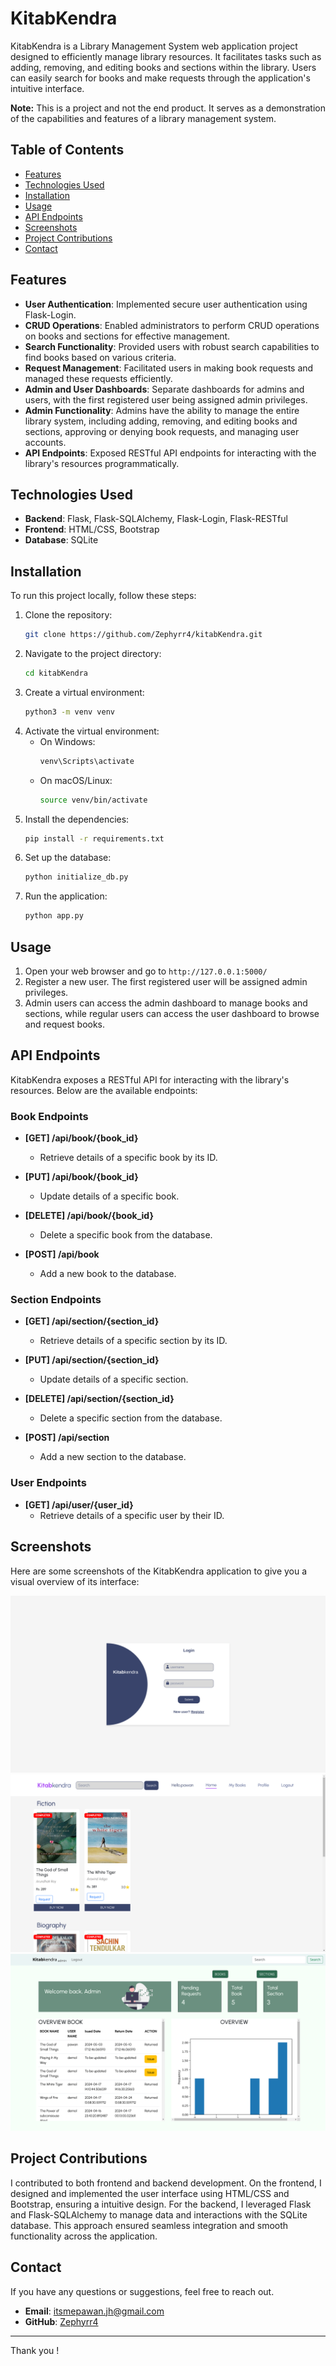 # KitabKendra

KitabKendra is a Library Management System web application project designed to efficiently manage library resources. It facilitates tasks such as adding, removing, and editing books and sections within the library. Users can easily search for books and make requests through the application's intuitive interface.

**Note:** This is a project and not the end product. It serves as a demonstration of the capabilities and features of a library management system.

## Table of Contents

- [Features](#features)
- [Technologies Used](#technologies-used)
- [Installation](#installation)
- [Usage](#usage)
- [API Endpoints](#api-endpoints)
- [Screenshots](#screenshots)
- [Project Contributions](#project-contributions)
- [Contact](#contact)

## Features

- **User Authentication**: Implemented secure user authentication using Flask-Login.
- **CRUD Operations**: Enabled administrators to perform CRUD operations on books and sections for effective management.
- **Search Functionality**: Provided users with robust search capabilities to find books based on various criteria.
- **Request Management**: Facilitated users in making book requests and managed these requests efficiently.
- **Admin and User Dashboards**: Separate dashboards for admins and users, with the first registered user being assigned admin privileges.
- **Admin Functionality**: Admins have the ability to manage the entire library system, including adding, removing, and editing books and sections, approving or denying book requests, and managing user accounts.
- **API Endpoints**: Exposed RESTful API endpoints for interacting with the library's resources programmatically.



## Technologies Used

- **Backend**: Flask, Flask-SQLAlchemy, Flask-Login, Flask-RESTful
- **Frontend**: HTML/CSS, Bootstrap
- **Database**: SQLite

## Installation

To run this project locally, follow these steps:

1. Clone the repository:
    ```bash
    git clone https://github.com/Zephyrr4/kitabKendra.git
    ```
2. Navigate to the project directory:
    ```bash
    cd kitabKendra
    ```
3. Create a virtual environment:
    ```bash
    python3 -m venv venv
    ```
4. Activate the virtual environment:
    - On Windows:
        ```bash
        venv\Scripts\activate
        ```
    - On macOS/Linux:
        ```bash
        source venv/bin/activate
        ```
5. Install the dependencies:
    ```bash
    pip install -r requirements.txt
    ```
6. Set up the database:
   ```bash
   python initialize_db.py
   ```
7. Run the application:
    ```bash
    python app.py
    ```

## Usage

1. Open your web browser and go to `http://127.0.0.1:5000/`
2. Register a new user. The first registered user will be assigned admin privileges.
3. Admin users can access the admin dashboard to manage books and sections, while regular users can access the user dashboard to browse and request books.

## API Endpoints

KitabKendra exposes a RESTful API for interacting with the library's resources. Below are the available endpoints:

### Book Endpoints

- **[GET] /api/book/{book_id}**
  - Retrieve details of a specific book by its ID.

- **[PUT] /api/book/{book_id}**
  - Update details of a specific book.

- **[DELETE] /api/book/{book_id}**
  - Delete a specific book from the database.

- **[POST] /api/book**
  - Add a new book to the database.

### Section Endpoints

- **[GET] /api/section/{section_id}**
  - Retrieve details of a specific section by its ID.

- **[PUT] /api/section/{section_id}**
  - Update details of a specific section.

- **[DELETE] /api/section/{section_id}**
  - Delete a specific section from the database.

- **[POST] /api/section**
  - Add a new section to the database.

### User Endpoints

- **[GET] /api/user/{user_id}**
  - Retrieve details of a specific user by their ID.

## Screenshots

Here are some screenshots of the KitabKendra application to give you a visual overview of its interface:

![Login Screen](screenshots/Login_screen.png)
![User Dashboard](screenshots/User_Dashboard.png)
![Admin Dashboard](screenshots/Admin_Dashboard.png)

## Project Contributions

I contributed to both frontend and backend development. On the frontend, I designed and implemented the user interface using HTML/CSS and Bootstrap, ensuring a intuitive design. For the backend, I leveraged Flask and Flask-SQLAlchemy to manage data and interactions with the SQLite database. This approach ensured seamless integration and smooth functionality across the application.



## Contact

If you have any questions or suggestions, feel free to reach out.

- **Email**: itsmepawan.jh@gmail.com
- **GitHub**: [Zephyrr4](https://github.com/epawan)

---

Thank you !
